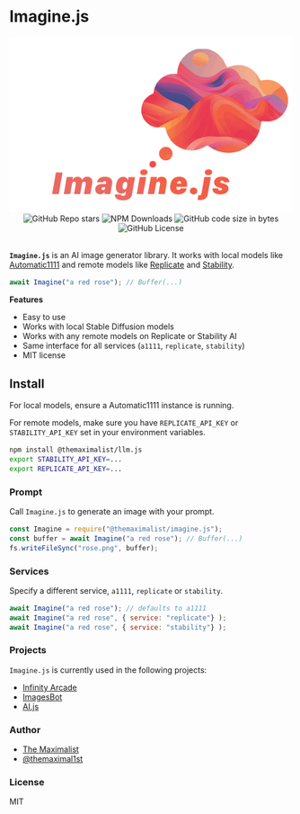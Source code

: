 # Imagine.js

<img src="logo.png" />

<div class="badges" style="text-align: center; margin-top: 0px;">
<img alt="GitHub Repo stars" src="https://img.shields.io/github/stars/themaximal1st/imagine.js">
<img alt="NPM Downloads" src="https://img.shields.io/npm/dt/%40themaximalist%2Fimagine.js">
<img alt="GitHub code size in bytes" src="https://img.shields.io/github/languages/code-size/themaximal1st/imagine.js">
<img alt="GitHub License" src="https://img.shields.io/github/license/themaximal1st/imagine.js">
</div>
<br />

**`Imagine.js`** is an AI image generator library. It works with local models like [Automatic1111](https://github.com/AUTOMATIC1111/stable-diffusion-webui) and remote models like [Replicate](https://replicate.com/) and [Stability](https://stability.ai/).

```javascript
await Imagine("a red rose"); // Buffer(...)
```

**Features**

- Easy to use
- Works with local Stable Diffusion models
- Works with any remote models on Replicate or Stability AI
- Same interface for all services (`a1111`, `replicate`, `stability`)
- MIT license


## Install

For local models, ensure a Automatic1111 instance is running.

For remote models, make sure you have `REPLICATE_API_KEY` or `STABILITY_API_KEY` set in your environment variables.

```bash
npm install @themaximalist/llm.js
export STABILITY_API_KEY=...
export REPLICATE_API_KEY=...
```

### Prompt

Call `Imagine.js` to generate an image with your prompt.

```javascript
const Imagine = require("@themaximalist/imagine.js");
const buffer = await Imagine("a red rose"); // Buffer(...)
fs.writeFileSync("rose.png", buffer);
```

### Services

Specify a different service, `a1111`, `replicate` or `stability`.

```javascript
await Imagine("a red rose"); // defaults to a1111
await Imagine("a red rose", { service: "replicate"} );
await Imagine("a red rose", { service: "stability"} );
```

### Projects

`Imagine.js` is currently used in the following projects:

-   [Infinity Arcade](https://infinityarcade.com)
-   [ImagesBot](https://imagesbot.com)
-   [AI.js](https://aijs.themaximalist.com)

### Author

-   [The Maximalist](https://themaximalist.com/)
-   [@themaximal1st](https://twitter.com/themaximal1st)

### License

MIT

